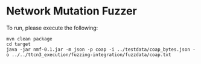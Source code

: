 # Network Mutation Fuzzer

To run, please execute the following:

```
mvn clean package
cd target
java -jar nmf-0.1.jar -m json -p coap -i ../testdata/coap_bytes.json -o ../../ttcn3_execution/fuzzing-integration/fuzzdata/coap.txt
```
